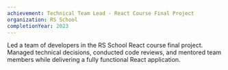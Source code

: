 ```yaml
---
achievement: Technical Team Lead - React Course Final Project
organization: RS School
completionYear: 2023
---
```


Led a team of developers in the RS School React course final project. Managed technical decisions, conducted code reviews, and mentored team members while delivering a fully functional React application.
